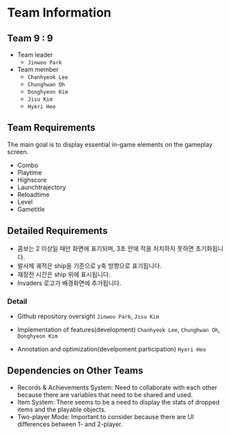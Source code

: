 # Team Information

## Team 9 : 9

- Team leader
  - `Jinwoo Park`
- Team member
  - `Chanhyeok Lee`
  - `Chunghwan Oh`
  - `Donghyeon Kim`
  - `Jisu Kim`
  - `Hyeri Heo`

## Team Requirements
The main goal is to display essential in-game elements on the gameplay screen.

- Combo
- Playtime
- Highscore
- Launchtrajectory
- Reloadtime
- Level
- Gametitle

## Detailed Requirements
- 콤보는 2 이상일 때만 화면에 표기되며, 3초 안에 적을 처치하지 못하면 초기화됩니다.
- 발사체 궤적은 ship을 기준으로 y축 방향으로 표기됩니다.
- 재장전 시간은 ship 위에 표시됩니다.
- Invaders 로고가 배경화면에 추가됩니다.

### Detail
- Github repository oversight
  `Jinwoo Park`, `Jisu Kim`

- Implementation of features(development)
  `Chanhyeok Lee`, `Chunghwan Oh`, `Donghyeon Kim`

- Annotation and optimization(develpoment participation)
  `Hyeri Heo`


## Dependencies on Other Teams
- Records & Achievements System: Need to collaborate with each other because there are variables that need to be shared and used.
- Item System: There seems to be a need to display the stats of dropped items and the playable objects.
- Two-player Mode: Important to consider because there are UI differences between 1- and 2-player.